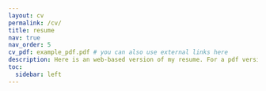 ```yaml
---
layout: cv
permalink: /cv/
title: resume
nav: true
nav_order: 5
cv_pdf: example_pdf.pdf # you can also use external links here
description: Here is an web-based version of my resume. For a pdf version click the pdf icon.
toc:
  sidebar: left
---
```

